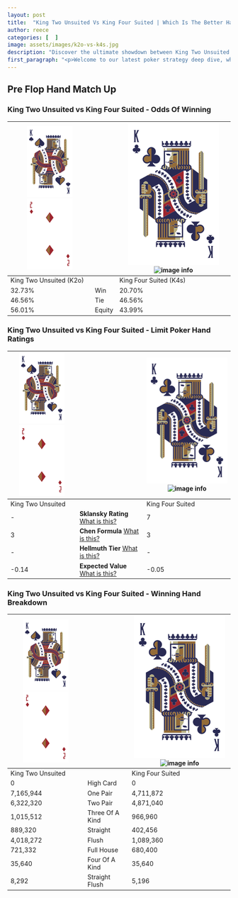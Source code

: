 ```yaml
---
layout: post
title:  "King Two Unsuited Vs King Four Suited | Which Is The Better Hand In Poker? A Complete Guide"
author: reece
categories: [  ]
image: assets/images/k2o-vs-k4s.jpg
description: "Discover the ultimate showdown between King Two Unsuited and King Four Suited in poker! Uncover the odds, strategies, and scenarios where one hand triumphs over the other. Get ready to up your poker game with this thrilling analysis."
first_paragraph: "<p>Welcome to our latest poker strategy deep dive, where we're pitting two distinct hands against each other in a high-stakes showdown: King Two Unsuited vs King Four Suited.</p><p>In the dynamic world of poker, every decision counts, and knowing which hand holds the upper hand is key to your success at the table.</p><p>In this article, we'll dissect these two hands, explore the scenarios where one dominates the other, and equip you with the knowledge to make strategic choices that can tip the odds in your favor.</p><p>Get ready to unravel the intriguing dynamics of these poker hands and elevate your game to new heights.</p>"
---
```




[comment]: # (sp0)

## Pre Flop Hand Match Up

<div class="table hand-ratings" markdown="1"> 



### King Two Unsuited vs King Four Suited - Odds Of Winning


    
| ![image info](assets/images/hand1/K.png) ![image info](assets/images/hand1/2o.png) |  | ![image info](assets/images/hand2/K.png) ![image info](assets/images/hand2/4s.png) |
| -------- | -------- | -------- |
| King Two Unsuited (K2o) |  | King Four Suited (K4s) |
| 32.73% | Win | 20.70% |
| 46.56% | Tie | 46.56% |
| 56.01% | Equity | 43.99% |




[comment]: # (sp1)



### King Two Unsuited vs King Four Suited - Limit Poker Hand Ratings


    
| ![image info](assets/images/hand1/K.png) ![image info](assets/images/hand1/2o.png) |  | ![image info](assets/images/hand2/K.png) ![image info](assets/images/hand2/4s.png) |
| -------- | -------- | -------- |
| King Two Unsuited |  | King Four Suited |
| - | **Sklansky Rating** [What is this?](/sklansky-rating-explained) | 7 |
| 3 | **Chen Formula** [What is this?](/chen-formula-explained) | 3 |
| - | **Hellmuth Tier** [What is this?](/Hellmuth-tier-explained) | - |
| -0.14 | **Expected Value** [What is this?](/expected-value-explained) | -0.05 |




[comment]: # (sp2)



### King Two Unsuited vs King Four Suited - Winning Hand Breakdown


    
| ![image info](assets/images/hand1/K.png) ![image info](assets/images/hand1/2o.png) |  | ![image info](assets/images/hand2/K.png) ![image info](assets/images/hand2/4s.png) |
| -------- | -------- | -------- |
| King Two Unsuited |  | King Four Suited |
| 0 | High Card | 0 |
| 7,165,944 | One Pair | 4,711,872 |
| 6,322,320 | Two Pair | 4,871,040 |
| 1,015,512 | Three Of A Kind | 966,960 |
| 889,320 | Straight | 402,456 |
| 4,018,272 | Flush | 1,089,360 |
| 721,332 | Full House | 680,400 |
| 35,640 | Four Of A Kind | 35,640 |
| 8,292 | Straight Flush | 5,196 |




[comment]: # (sp3)



</div>

[comment]: # (sp4)



[comment]: # (sp5)

